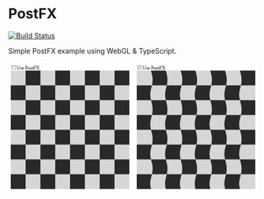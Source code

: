 # PostFX
[![Build Status](https://travis-ci.org/lexdevel/PostFX.svg?branch=master)](https://travis-ci.org/lexdevel/PostFX)

Simple PostFX example using WebGL & TypeScript.

![Preview](https://github.com/lexdevel/PostFX/blob/master/postfx.png)
